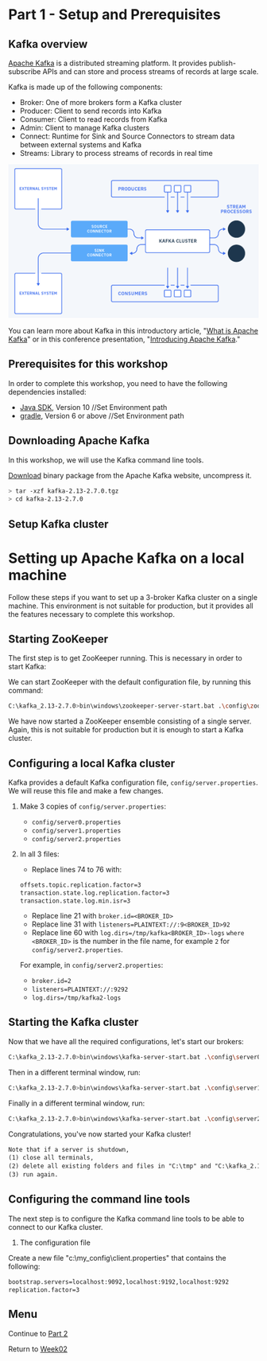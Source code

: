 # Part 1 - Setup and Prerequisites

## Kafka overview

[Apache Kafka](https://kafka.apache.org) is a distributed streaming platform. It provides publish-subscribe APIs and can store and process streams of records at large scale.

Kafka is made up of the following components:
- Broker: One of more brokers form a Kafka cluster
- Producer: Client to send records into Kafka
- Consumer: Client to read records from Kafka
- Admin: Client to manage Kafka clusters
- Connect: Runtime for Sink and Source Connectors to stream data between external systems and Kafka
- Streams: Library to process streams of records in real time

![Kafka Platform](./kafka-platform.png)

You can learn more about Kafka in this introductory article, "[What is Apache Kafka](https://developer.ibm.com/articles/an-introduction-to-apache-kafka/)" or in this conference presentation, "[Introducing Apache Kafka](https://developer.ibm.com/videos/an-introduction-to-apache-kafka/)."

## Prerequisites for this workshop

In order to complete this workshop, you need to have the following dependencies installed:

- [Java SDK](https://jdk.java.net/java-se-ri/10), Version 10 //Set Environment path
- [gradle](https://gradle.org/install/), Version 6 or above  //Set Environment path

## Downloading Apache Kafka

In this workshop, we will use the Kafka command line tools.

[Download](https://downloads.apache.org/kafka/2.7.0/kafka_2.13-2.7.0.tgz) binary package from the Apache Kafka website, uncompress it.

```sh
> tar -xzf kafka-2.13-2.7.0.tgz
> cd kafka-2.13-2.7.0
```

## Setup Kafka cluster
# Setting up Apache Kafka on a local machine

Follow these steps if you want to set up a 3-broker Kafka cluster on a single machine. This environment is not suitable for production, but it provides all the features necessary to complete this workshop.

## Starting ZooKeeper

The first step is to get ZooKeeper running. This is necessary in order to start Kafka:

We can start ZooKeeper with the default configuration file, by running this command:

```sh
C:\kafka_2.13-2.7.0>bin\windows\zookeeper-server-start.bat .\config\zookeeper.properties
```

We have now started a ZooKeeper ensemble consisting of a single server. Again, this is not suitable for production but it is enough to start a Kafka cluster.


## Configuring a local Kafka cluster



Kafka provides a default Kafka configuration file, `config/server.properties`. We will reuse this file and make a few changes.

1. Make 3 copies of `config/server.properties`:

    - `config/server0.properties`
    - `config/server1.properties`
    - `config/server2.properties`

2. In all 3 files:
    - Replace lines 74 to 76 with:

    ```properties
    offsets.topic.replication.factor=3
    transaction.state.log.replication.factor=3
    transaction.state.log.min.isr=3
    ```

    - Replace line 21 with `broker.id=<BROKER_ID>`
    - Replace line 31 with `listeners=PLAINTEXT://:9<BROKER_ID>92`
    - Replace line 60 with `log.dirs=/tmp/kafka<BROKER_ID>-logs` 
     `where <BROKER_ID>` is the number in the file name, for example `2` for `config/server2.properties`.

    For example, in `config/server2.properties`:

    - `broker.id=2`
    - `listeners=PLAINTEXT://:9292`
    - `log.dirs=/tmp/kafka2-logs`  

## Starting the Kafka cluster

Now that we have all the required configurations, let's start our brokers:

```sh
C:\kafka_2.13-2.7.0>bin\windows\kafka-server-start.bat .\config\server0.properties
```

Then in a different terminal window, run:

```sh
C:\kafka_2.13-2.7.0>bin\windows\kafka-server-start.bat .\config\server1.properties
```

Finally in a different terminal window, run:
```sh
C:\kafka_2.13-2.7.0>bin\windows\kafka-server-start.bat .\config\server2.properties
```

Congratulations, you've now started your Kafka cluster!

```html
Note that if a server is shutdown,
(1) close all terminals,
(2) delete all existing folders and files in "C:\tmp" and "C:\kafka_2.13-2.7.0\logs", and 
(3) run again.
```

## Configuring the command line tools

The next step is to configure the Kafka command line tools to be able to connect to our Kafka cluster.

1. The configuration file

Create a new file "c:\my_config\client.properties"  that contains the following:

```properties
bootstrap.servers=localhost:9092,localhost:9192,localhost:9292
replication.factor=3
```

## Menu
Continue to [Part 2](../part2/README.md)

Return to [Week02](../README.md)




